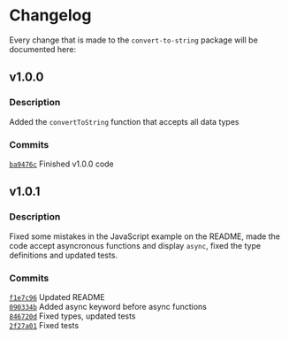 # Changelog
Every change that is made to the `convert-to-string` package will be documented here:
## v1.0.0
### Description
Added the `convertToString` function that accepts all data types
### Commits
[`ba9476c`](https://github.com/BedrockCoder/convert-to-string/commit/ba9476c1232207c6b5398dc80d9085347c1bdd59) Finished v1.0.0 code
## v1.0.1
### Description
Fixed some mistakes in the JavaScript example on the README, made the code accept asyncronous functions and display `async`, fixed the type definitions and updated tests.
### Commits
[`f1e7c96`](https://github.com/BedrockCoder/convert-to-string/commit/f1e7c96bf0de66700ae146c5246886c4f8607aca) Updated README  
[`090334b`](https://github.com/BedrockCoder/convert-to-string/commit/090334bd66027365164fdb97c85a5187f44e337b) Added async keyword before async functions  
[`846720d`](https://github.com/BedrockCoder/convert-to-string/commit/846720dfd35fa1d292858ddaccb64fd906585c18) Fixed types, updated tests  
[`2f27a01`](https://github.com/BedrockCoder/convert-to-string/commit/2f27a01ee73131cdc9312d6d66edce61d1b1ccd0) Fixed tests
